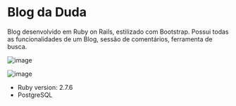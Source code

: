 # Blog da Duda
Blog desenvolvido em Ruby on Rails, estilizado com Bootstrap. Possui todas as funcionalidades de um Blog, sessão de comentários, ferramenta de busca.

![image](https://user-images.githubusercontent.com/104021486/212071657-a3e3aab4-3fbc-4961-8dec-f797094f61d3.png)

![image](https://user-images.githubusercontent.com/104021486/212072073-9e24d8a3-6963-42d7-ae1a-96a34062b338.png)


* Ruby version:  2.7.6
* PostgreSQL



